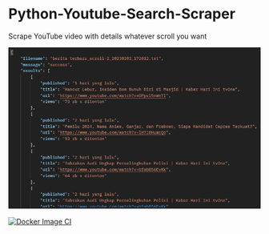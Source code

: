 # Python-Youtube-Search-Scraper

Scrape YouTube video with details whatever scroll you want

![alt text](https://github.com/dhohirpradana/Python-Youtube-Search-Scraper/blob/master/sample_output.png?raw=true)

[![Docker Image CI](https://github.com/dhohirpradana/Python-Youtube-Search-Scraper/actions/workflows/docker-image.yml/badge.svg)](https://github.com/dhohirpradana/Python-Youtube-Search-Scraper/actions/workflows/docker-image.yml)
